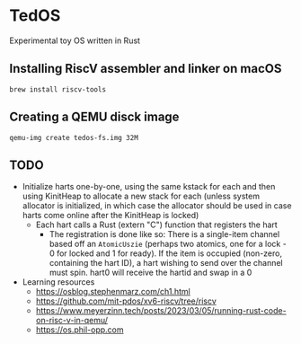 # TedOS

Experimental toy OS written in Rust

## Installing RiscV assembler and linker on macOS

`brew install riscv-tools`

## Creating a QEMU disck image

`qemu-img create tedos-fs.img 32M`

## TODO

* Initialize harts one-by-one, using the same kstack for each and then using KinitHeap to allocate a new stack for each (unless system allocator is initialized, in which case the allocator should be used in case harts come online after the KinitHeap is locked)
  - Each hart calls a Rust (extern "C") function that registers the hart
    - The registration is done like so: There is a single-item channel based off an `AtomicUszie` (perhaps two atomics, one for a lock - 0 for locked and 1 for ready). If the item is occupied (non-zero, containing the hart ID), a hart wishing to send over the channel must spin. hart0 will receive the hartid and swap in a 0
* Learning resources
  - https://osblog.stephenmarz.com/ch1.html
  - https://github.com/mit-pdos/xv6-riscv/tree/riscv
  - https://www.meyerzinn.tech/posts/2023/03/05/running-rust-code-on-risc-v-in-qemu/
  - https://os.phil-opp.com
